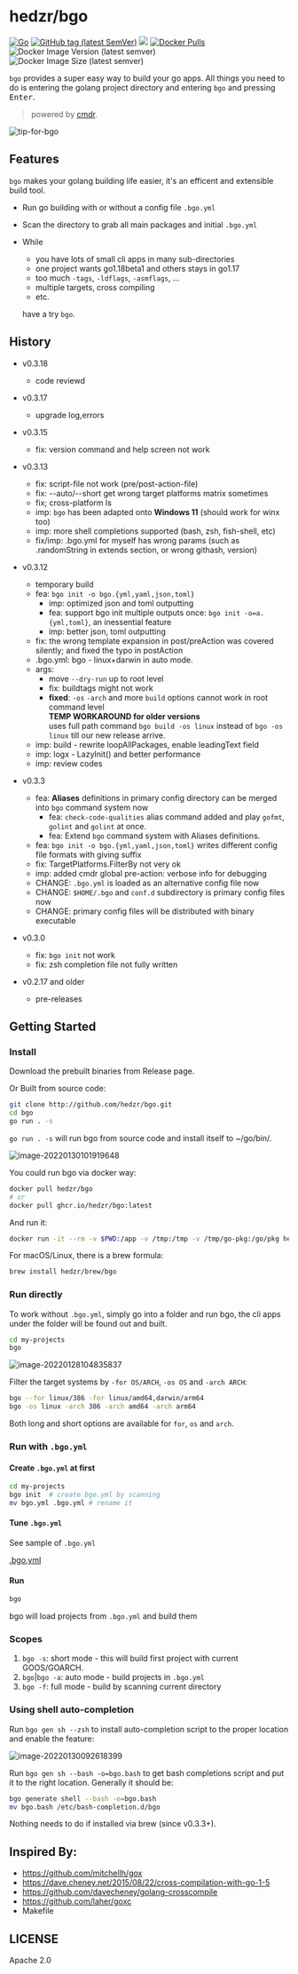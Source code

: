 # hedzr/bgo

[![Go](https://github.com/hedzr/bgo/actions/workflows/go.yml/badge.svg)](https://github.com/hedzr/bgo/actions/workflows/go.yml)
[![GitHub tag (latest SemVer)](https://img.shields.io/github/tag/hedzr/bgo.svg?label=release)](https://github.com/hedzr/bgo/releases)
[![](https://img.shields.io/badge/go-dev-green)](https://pkg.go.dev/github.com/hedzr/bgo)
[![Docker Pulls](https://img.shields.io/docker/pulls/hedzr/bgo)](https://hub.docker.com/r/hedzr/bgo)
![Docker Image Version (latest semver)](https://img.shields.io/docker/v/hedzr/bgo)
![Docker Image Size (latest semver)](https://img.shields.io/docker/image-size/hedzr/bgo)


`bgo` provides a super easy way to build your go apps.
All things you need to do is entering the golang project directory and entering `bgo` and pressing <kbd>Enter</kbd>.  

> powered by [cmdr](https://github.com/hedzr/cmdr).

![tip-for-bgo](https://cdn.jsdelivr.net/gh/hzimg/blog-pics@master/uPic/image-20220202111546956.png)

## Features

`bgo` makes your golang building life easier, it's an efficent and extensible build tool.

- Run go building with or without a config file `.bgo.yml`
- Scan the directory to grab all main packages and initial `.bgo.yml`
- While 

  - you have lots of small cli apps in many sub-directories
  - one project wants go1.18beta1 and others stays in go1.17
  - too much `-tags`, `-ldflags`, `-asmflags`, ...
  - multiple targets, cross compiling
  - etc.
  
  have a try `bgo`.

## History

- v0.3.18
  - code reviewd

- v0.3.17
  - upgrade log,errors

- v0.3.15
  - fix: version command and help screen not work

- v0.3.13
  - fix: script-file not work (pre/post-action-file)
  - fix: --auto/--short get wrong target platforms matrix sometimes
  - fix; cross-platform ls
  - imp: `bgo` has been adapted onto __Windows 11__ (should work for winx too)
  - imp: more shell completions supported (bash, zsh, fish-shell, etc)
  - fix/imp: .bgo.yml for myself has wrong params (such as .randomString in extends section, or wrong githash, version) 

- v0.3.12
  - temporary build
  - fea: `bgo init -o bgo.{yml,yaml,json,toml}`
    - imp: optimized json and toml outputting
    - fea: support bgo init multiple outputs once: `bgo init -o=a.{yml,toml}`, an inessential feature
    - imp: better json, toml outputting
  - fix: the wrong template expansion in post/preAction was covered silently; and fixed the typo in postAction
  - .bgo.yml: bgo - linux+darwin in auto mode.
  - args:
    - move `--dry-run` up to root level
    - fix: buildtags might not work
    - **fixed**: `-os` `-arch` and more `build` options cannot work in root command level  
      **TEMP WORKAROUND for older versions**  
      uses full path command `bgo build -os linux` instead of `bgo -os linux` till our new release arrive.
  - imp: build - rewrite loopAllPackages, enable leadingText field
  - imp: logx - LazyInit() and better performance
  - imp: review codes

- v0.3.3
  - fea: **Aliases** definitions in primary config directory can be merged into `bgo` command system now
    - fea: `check-code-qualities` alias command added and play `gofmt`, `golint` and `golint` at once.
    - fea: Extend `bgo` command system with Aliases definitions.
  - fea: `bgo init -o bgo.{yml,yaml,json,toml}` writes different config file formats with giving suffix
  - fix: TargetPlatforms.FilterBy not very ok
  - imp: added cmdr global pre-action: verbose info for debugging
  - CHANGE: `.bgo.yml` is loaded as an alternative config file now
  - CHANGE: `$HOME/.bgo` and `conf.d` subdirectory is primary config files now
  - CHANGE: primary config files will be distributed with binary executable

- v0.3.0
  - fix: `bgo init` not work
  - fix: zsh completion file not fully written

- v0.2.17 and older
  - pre-releases 

## Getting Started

### Install

Download the prebuilt binaries from Release page.

Or Built from source code:

```bash
git clone http://github.com/hedzr/bgo.git
cd bgo
go run . -s
```

`go run . -s` will run bgo from source code and install itself to ~/go/bin/.

![image-20220130101919648](https://cdn.jsdelivr.net/gh/hzimg/blog-pics@master/uPic/image-20220130101919648.png)

You could run bgo via docker way:

```bash
docker pull hedzr/bgo
# or
docker pull ghcr.io/hedzr/bgo:latest
```

And run it:

```bash
docker run -it --rm -v $PWD:/app -v /tmp:/tmp -v /tmp/go-pkg:/go/pkg hedzr/bgo
```

For macOS/Linux, there is a brew formula:

```bash
brew install hedzr/brew/bgo
```


### Run directly

To work without `.bgo.yml`, simply go into a folder and run bgo, the cli apps under the folder will be found out and built.

```bash
cd my-projects
bgo
```

![image-20220128104835837](https://cdn.jsdelivr.net/gh/hzimg/blog-pics@master/uPic/image-20220128104835837.png)

Filter the target systems by `-for OS/ARCH`, `-os OS` and `-arch ARCH`:

```bash
bgo --for linux/386 -for linux/amd64,darwin/arm64
bgo -os linux -arch 386 -arch amd64 -arch arm64
```

Both long and short options are available for `for`, `os` and `arch`.

### Run with `.bgo.yml`

#### Create `.bgo.yml` at first

```bash
cd my-projects
bgo init  # create bgo.yml by scanning
mv bgo.yml .bgo.yml # rename it
```

#### Tune `.bgo.yml`

See sample of `.bgo.yml`

[.bgo.yml](https://github.com/hedzr/bgo/blob/master/.bgo.yaml)

#### Run

```bash
bgo
```

bgo will load projects from `.bgo.yml` and build them


### Scopes

1. `bgo -s`: short mode - this will build first project with current GOOS/GOARCH.
2. `bgo`|`bgo -a`: auto mode - build projects in `.bgo.yml`
3. `bgo -f`: full mode - build by scanning current directory


### Using shell auto-completion

Run `bgo gen sh --zsh` to install auto-completion script to the proper location and enable the feature:

![image-20220130092618399](https://cdn.jsdelivr.net/gh/hzimg/blog-pics@master/uPic/image-20220130092618399.png)

Run `bgo gen sh --bash -o=bgo.bash` to get bash completions script and put it to the right location. Generally it should be:

```bash
bgo generate shell --bash -o=bgo.bash
mv bgo.bash /etc/bash-completion.d/bgo
```

Nothing needs to do if installed via brew (since v0.3.3+).


## Inspired By:

- https://github.com/mitchellh/gox
- https://dave.cheney.net/2015/08/22/cross-compilation-with-go-1-5
- https://github.com/davecheney/golang-crosscompile
- https://github.com/laher/goxc
- Makefile

## LICENSE

Apache 2.0


